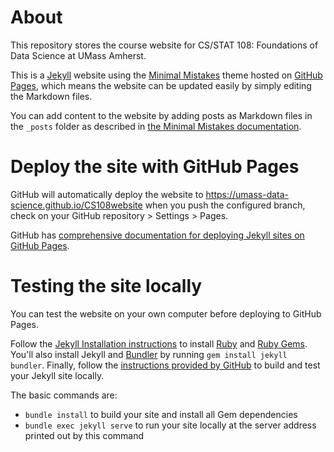 # About
This repository stores the course website for CS/STAT 108: Foundations of Data Science at UMass Amherst.

This is a [Jekyll](https://jekyllrb.com/) website using the  [Minimal Mistakes](https://mmistakes.github.io/minimal-mistakes/docs/quick-start-guide/) theme hosted on [GitHub Pages](https://pages.github.com/), which means the website can be updated easily by simply editing the Markdown files.

You can add content to the website by adding posts as Markdown files in the `_posts` folder as described in [the Minimal Mistakes documentation](https://mmistakes.github.io/minimal-mistakes/docs/posts/).

# Deploy the site with GitHub Pages
GitHub will automatically deploy the website to <https://umass-data-science.github.io/CS108website> when you push the configured branch, check on your GitHub repository > Settings > Pages.

GitHub has [comprehensive documentation for deploying Jekyll sites on GitHub Pages](https://docs.github.com/en/pages/setting-up-a-github-pages-site-with-jekyll/about-github-pages-and-jekyll).

# Testing the site locally
You can test the website on your own computer before deploying to GitHub Pages.

Follow the [Jekyll Installation instructions](https://jekyllrb.com/docs/installation/) to install [Ruby](https://www.ruby-lang.org/en/) and [Ruby Gems](https://rubygems.org/pages/download). You'll also install Jekyll and [Bundler](https://bundler.io/) by running `gem install jekyll bundler`. Finally, follow the [instructions provided by GitHub](https://docs.github.com/en/pages/setting-up-a-github-pages-site-with-jekyll/testing-your-github-pages-site-locally-with-jekyll) to build and test your Jekyll site locally.

The basic commands are:
- `bundle install` to build your site and install all Gem dependencies
- `bundle exec jekyll serve` to run your site locally at the server address printed out by this command
